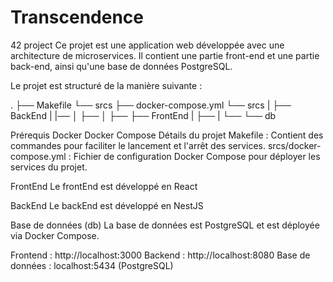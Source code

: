 # Transcendence
42 project 
Ce projet est une application web développée avec une architecture de microservices. Il contient une partie front-end et une partie back-end, ainsi qu'une base de données PostgreSQL.

Le projet est structuré de la manière suivante :

.
├── Makefile
└── srcs
    ├── docker-compose.yml
    └── srcs
        |
        ├── BackEnd
        |   |── 
        │   ├── 
        │   ├── 
        ├── FrontEnd
        |   ├── 
        |   └──
        └── db

Prérequis
Docker
Docker Compose
Détails du projet
Makefile : Contient des commandes pour faciliter le lancement et l'arrêt des services.
srcs/docker-compose.yml : Fichier de configuration Docker Compose pour déployer les services du projet.

FrontEnd
Le frontEnd est développé en React

BackEnd
Le backEnd est développé en NestJS 

Base de données (db)
La base de données est PostgreSQL et est déployée via Docker Compose.


Frontend : http://localhost:3000
Backend : http://localhost:8080
Base de données : localhost:5434 (PostgreSQL)
